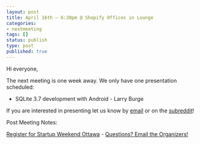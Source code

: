 ```yaml
---
layout: post
title: April 16th – 6:30pm @ Shopify Offices in Lounge
categories:
- nextmeeting
tags: []
status: publish
type: post
published: true
---
```

Hi everyone,

The next meeting is one week away. We only have one presentation scheduled:

* SQLite 3.7 development with Android - Larry Burge

If you are interested in presenting let us know by [email](mailto:organizers@ottawaandroid.ca) or on the [subreddit](http://reddit.com/r/ottawaandroid)!

Post Meeting Notes:

[Register for Startup Weekend Ottawa](http://ottawa.startupweekend.org/) - [Questions? Email the Organizers!](mailto:ottawa@startupweekend.org)
